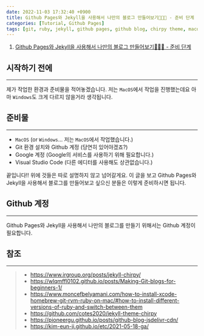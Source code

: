```yaml
---
date: 2022-11-03 17:32:40 +0900
title: Github Pages와 Jekyll을 사용해서 나만의 블로그 만들어보기🚀🚀🚀 - 준비 단계
categories: [Tutorial, Github Pages]
tags: [git, ruby, jekyll, github pages, github blog, chirpy theme, macos] ## Only lowercase
---
```


1. [Github Pages와 Jekyll을 사용해서 나만의 블로그 만들어보기🚀🚀🚀 - 준비 단계](https://leejh95.github.io/posts/github-pages-blog-prepare-to/)

## 시작하기 전에
---
제가 작업한 환경과 준비물을 적어놓겠습니다. 저는 `MacOS`에서 작업을 진행했는데요 아마 `Windows`도 크게 다르지 않을거라 생각됩니다.

## 준비물
---
- `MacOS` (or `Windows`... 저는 `MacOS`에서 작업했습니다.)
- Git 환경 설치와 Github 계정 (당연히 있어야겠죠?)
- Google 계정 (Google의 서비스를 사용하기 위해 필요합니다.)
- Visual Studio Code (다른 에디터를 사용해도 상관없습니다.)

끝입니다!! 위에 것들은 따로 설명하지 않고 넘어갈게요. 이 글을 보고 Github Pages와 Jekyll을 사용해서 블로그를 만들어보고 싶으신 분들은 이렇게 준비하시면 됩니다.

## Github 계정
---
Github Pages와 Jekyll을 사용해서 나만의 블로그를 만들기 위해서는 Github 계정이 필요합니다.

## 참조
---
> - <https://www.irgroup.org/posts/jekyll-chirpy/>
> - <https://wlqmffl0102.github.io/posts/Making-Git-blogs-for-beginners-1/>
> - <https://www.moncefbelyamani.com/how-to-install-xcode-homebrew-git-rvm-ruby-on-mac/#how-to-install-different-versions-of-ruby-and-switch-between-them>
> - <https://github.com/cotes2020/jekyll-theme-chirpy>
> - <https://pioneergu.github.io/posts/github-blog-jsdelivr-cdn/>
> - <https://kim-eun-ji.github.io/etc/2021-05-18-ga/>